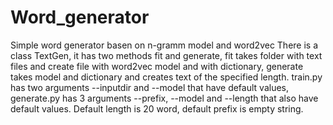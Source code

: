 # Word_generator
Simple word generator basen on n-gramm model and word2vec
There is a class TextGen, it has two methods fit and generate, fit takes folder with text files and create file with word2vec model and with dictionary, generate takes model and dictionary and creates text of the specified length. train.py has two arguments --inputdir and --model that have default values, generate.py has 3 arguments --prefix, --model and --length that also have default values. Default length is 20 word, default prefix is empty string.